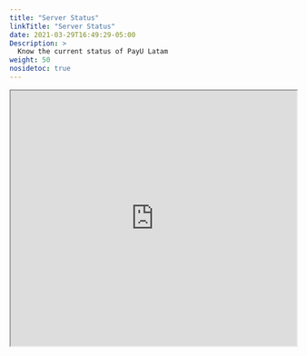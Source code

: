 ```yaml
---
title: "Server Status"
linkTitle: "Server Status"
date: 2021-03-29T16:49:29-05:00
Description: >
  Know the current status of PayU Latam
weight: 50
nosidetoc: true
---
```

<iframe src="https://status.payulatam.com/" style="width:100%;height:450px"></iframe>
